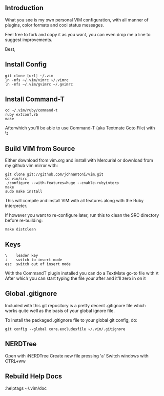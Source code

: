 ## Introduction

What you see is my own personal VIM configuration, with all manner of plugins, color formats and cool status messages.

Feel free to fork and copy it as you want, you can even drop me a line to suggest improvements.

Best,


## Install Config

    git clone [url] ~/.vim
    ln -nfs ~/.vim/vimrc ~/.vimrc
    ln -nfs ~/.vim/gvimrc ~/.gvimrc

## Install Command-T

    cd ~/.vim/ruby/command-t
    ruby extconf.rb
    make

Afterwhich you'll be able to use Command-T (aka Textmate Goto File) with \t

## Build VIM from Source

Either download from vim.org and install with Mercurial or download from my github vim mirror with:

    git clone git://github.com/johnantoni/vim.git
    cd vim/src
    ./configure --with-features=huge --enable-rubyinterp
    make
    sudo make install

This will compile and install VIM with all features along with the Ruby interpreter.

If however you want to re-configure later, run this to clean the SRC directory before re-building:

    make distclean

## Keys

    \    leader key
    i    switch to insert mode
    esc  switch out of insert mode

With the CommandT plugin installed you can do a TextMate go-to file with \t
After which you can start typing the file your after and it'll zero in on it

## Global .gitignore

Included with this git repository is a pretty decent .gitignore file which works quite well as the basis of your global ignore file.

To install the packaged .gitignore file to your global git config, do:

    git config --global core.excludesfile ~/.vim/.gitignore

## NERDTree

Open with :NERDTree
Create new file pressing 'a'
Switch windows with CTRL+ww

## Rebuild Help Docs

:helptags ~/.vim/doc

